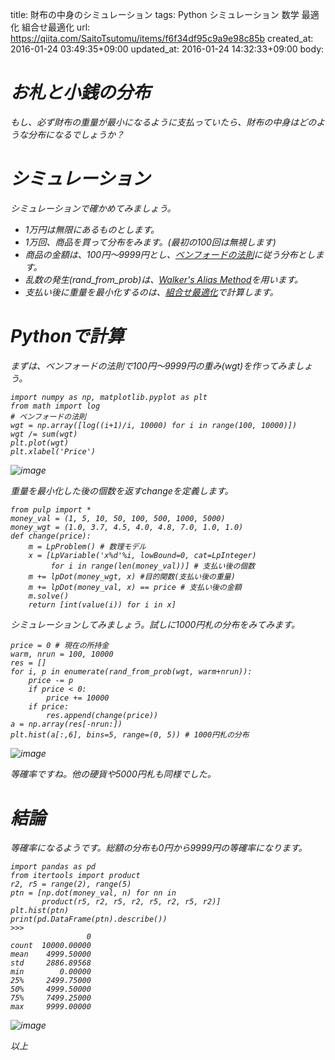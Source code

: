 title: 財布の中身のシミュレーション
tags: Python シミュレーション 数学 最適化 組合せ最適化
url: https://qiita.com/SaitoTsutomu/items/f6f34df95c9a9e98c85b
created_at: 2016-01-24 03:49:35+09:00
updated_at: 2016-01-24 14:32:33+09:00
body:

# <i class='fa fa-money' /> お札と小銭の分布

もし、必ず財布の重量が最小になるように支払っていたら、財布の中身はどのような分布になるでしょうか？

# <i class='fa fa-money' /> シミュレーション

シミュレーションで確かめてみましょう。

- 1万円は無限にあるものとします。
- 1万回、商品を買って分布をみます。(最初の100回は無視します)
- 商品の金額は、100円～9999円とし、[ベンフォードの法則](https://ja.wikipedia.org/wiki/%E3%83%99%E3%83%B3%E3%83%95%E3%82%A9%E3%83%BC%E3%83%89%E3%81%AE%E6%B3%95%E5%89%87)に従う分布とします。
- 乱数の発生(rand_from_prob)は、[Walker's Alias Method](http://qiita.com/Tsutomu-KKE@github/items/99d6f65fe8aaab7984f3)を用います。
- 支払い後に重量を最小化するのは、[組合せ最適化](http://qiita.com/Tsutomu-KKE@github/items/bfbf4c185ed7004b5721)で計算します。

# <i class='fa fa-money' /> Pythonで計算

まずは、ベンフォードの法則で100円～9999円の重み(wgt)を作ってみましょう。

```py3:python
import numpy as np, matplotlib.pyplot as plt
from math import log
# ベンフォードの法則
wgt = np.array([log((i+1)/i, 10000) for i in range(100, 10000)])
wgt /= sum(wgt)
plt.plot(wgt)
plt.xlabel('Price')
```
![image](https://qiita-image-store.s3.amazonaws.com/0/13955/511b3da4-0f62-ee29-21aa-503714054b0b.png)

重量を最小化した後の個数を返すchangeを定義します。

```py3:python
from pulp import *
money_val = (1, 5, 10, 50, 100, 500, 1000, 5000)
money_wgt = (1.0, 3.7, 4.5, 4.0, 4.8, 7.0, 1.0, 1.0)
def change(price):
    m = LpProblem() # 数理モデル
    x = [LpVariable('x%d'%i, lowBound=0, cat=LpInteger)
         for i in range(len(money_val))] # 支払い後の個数
    m += lpDot(money_wgt, x) #目的関数(支払い後の重量)
    m += lpDot(money_val, x) == price # 支払い後の金額
    m.solve()
    return [int(value(i)) for i in x]
```

シミュレーションしてみましょう。試しに1000円札の分布をみてみます。

```py3:python
price = 0 # 現在の所持金
warm, nrun = 100, 10000
res = []
for i, p in enumerate(rand_from_prob(wgt, warm+nrun)):
    price -= p
    if price < 0:
        price += 10000
    if price:
        res.append(change(price))
a = np.array(res[-nrun:])
plt.hist(a[:,6], bins=5, range=(0, 5)) # 1000円札の分布
```

![image](https://qiita-image-store.s3.amazonaws.com/0/13955/8d8873b7-d4e6-e6b5-9816-b182c4798809.png)

等確率ですね。他の硬貨や5000円札も同様でした。

# 結論
等確率になるようです。総額の分布も0円から9999円の等確率になります。

```py3:python
import pandas as pd
from itertools import product
r2, r5 = range(2), range(5)
ptn = [np.dot(money_val, n) for nn in 
       product(r5, r2, r5, r2, r5, r2, r5, r2)]
plt.hist(ptn)
print(pd.DataFrame(ptn).describe())
>>>
                 0
count  10000.00000
mean    4999.50000
std     2886.89568
min        0.00000
25%     2499.75000
50%     4999.50000
75%     7499.25000
max     9999.00000
```

![image](https://qiita-image-store.s3.amazonaws.com/0/13955/91713088-bcac-ade1-1b50-d2228084a002.png)

以上

